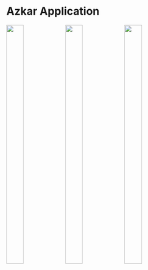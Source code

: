 # Azkar Application

<img src="https://user-images.githubusercontent.com/64696058/132133208-4bc7c999-394b-4335-85ee-9fb2a9e3f0ad.png" width="30%" height="40%"/>                                                                                                                                                                                                                             <img src="https://user-images.githubusercontent.com/64696058/132133292-583d74c7-6adf-4485-92cf-b0714b595a31.png" width="30%" height="40%"/>
<img src="https://user-images.githubusercontent.com/64696058/145756071-0a065b36-237e-4d07-a37b-2094998c7644.png" width="30%" height="40%"/>
